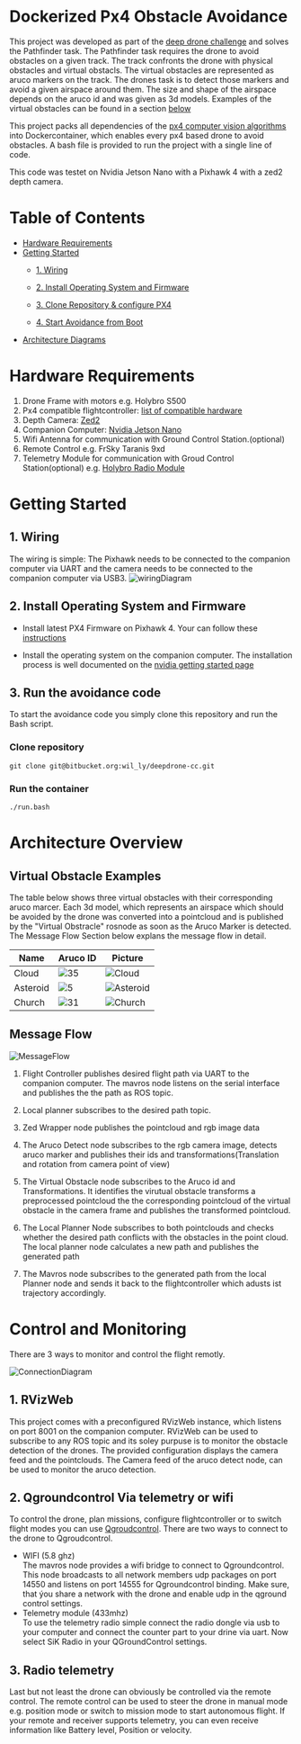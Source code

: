 # Dockerized Px4 Obstacle Avoidance #

  This project was developed as part of the [deep drone challenge](https://brigkair.digital/ddc/) and solves the Pathfinder task. The Pathfinder task requires the drone to avoid obstacles on a given track. The track confronts the drone with physical obstacles and virtual obstacls. The virtual obstacles are represented as aruco markers on the track. The drones task is to detect those markers and avoid a given airspace around them. The size and shape of the airspace depends on the aruco id and was given as 3d models. Examples of the virtual obstacles can be found in a section [below](#virtual-obstacle-examples)
 
  This project packs all dependencies of the [px4 computer vision algorithms](https://github.com/PX4/PX4-Avoidance) into Dockercontainer, which enables every px4 based drone to avoid obstacles. 
 A bash file is provided to run the project with a single line of code.

This code was testet on Nvidia Jetson Nano with a Pixhawk 4 with a zed2 depth camera.

# Table of Contents #
* [Hardware Requirements](#Hardware-Requirements)
* [Getting Started](#Getting-started)
  * [1. Wiring](#1-wiring)

  * [2. Install Operating System and Firmware](#2-install-operating-system-and-firmware)

  * [3. Clone Repository & configure PX4](#Run-the-avoidace-code)

  * [4. Start Avoidance from Boot](#4-start-avoidance-from-boot)
* [Architecture Diagrams](#architecture-diagrams)

# Hardware Requirements #

1. Drone Frame with motors e.g. Holybro S500
2. Px4 compatible flightcontroller: [list of compatible hardware](https://docs.px4.io/v1.12/en/flight_controller/)
3. Depth Camera: [Zed2](https://www.stereolabs.com/zed-2/)
4. Companion Computer: [Nvidia Jetson Nano](https://www.nvidia.com/de-de/autonomous-machines/embedded-systems/jetson-nano/)
5. Wifi Antenna for communication with Ground Control Station.(optional)
6. Remote Control e.g. FrSky Taranis 9xd
7. Telemetry Module for communication with Groud Control Station(optional) e.g. [Holybro Radio Module](http://www.holybro.com/product/transceiver-telemetry-radio-v3/)
# Getting Started #

## 1. Wiring ##
The wiring is simple: The Pixhawk needs to be connected to the companion computer via UART  and the camera needs to be connected to the companion computer via USB3.
![wiringDiagram](./docs/img/wiring.png)

## 2. Install Operating System and Firmware ##
* Install latest PX4 Firmware on Pixhawk 4. Your can follow these [instructions](https://docs.px4.io/master/en/config/firmware.html)

*  Install the operating system on the companion computer. The installation process is well documented on the [nvidia getting started page](https://developer.nvidia.com/embedded/learn/get-started-jetson-nano-devkit)

## 3. Run the avoidance code ##
 To start the avoidance code you simply clone this repository and run the Bash script.
### Clone repository ###
```
git clone git@bitbucket.org:wil_ly/deepdrone-cc.git
```
### Run the container ###
```
./run.bash
```
# Architecture Overview #

## Virtual Obstacle Examples ##
The table below shows three virtual obstacles with their corresponding aruco marcer. Each 3d model, which represents an airspace which should be avoided by the drone was converted into a pointcloud and is published by the "Virtual Obstracle" rosnode as soon as the Aruco Marker is detected. The Message Flow Section below explans the message flow in detail.

|  Name   |          Aruco ID         |               Picture                |  
|---------|---------------------------|--------------------------------------|
| Cloud   |  ![35](./docs/img/35.png) | ![Cloud](./docs/img/Cloud.png)       |
| Asteroid|  ![5](./docs/img/5.png)   | ![Asteroid](./docs/img/Asteroid.png) |
| Church  |  ![31](./docs/img/31.png) | ![Church](./docs/img/Church.png)     | 

## Message Flow ##
![MessageFlow](./docs/img/MessageFlow.png)

1. Flight Controller publishes desired flight path via UART to the companion computer. The mavros node listens on the serial interface and publishes the the path as ROS topic.

2. Local planner subscribes to the desired path topic.

3. Zed Wrapper node publishes the pointcloud and rgb image data

4. The Aruco Detect node subscribes to the rgb camera image, detects aruco marker and publishes their ids and transformations(Translation and rotation from camera point of view)

5. The Virtual Obstacle node subscribes to the Aruco id and Transformations. It identifies the virutual obstacle transforms a preprocessed pointcloud  the  the corresponding  pointcloud of the virtual obstacle in the camera frame and publishes the transformed pointcloud.

6. The Local Planner Node subscribes to both pointclouds and checks whether the desired path conflicts with the obstacles in the point cloud. The local planner node calculates a new path and publishes the generated path

7. The Mavros node subscribes to the generated path from the local Planner node and sends it back to the flightcontroller which adusts ist trajectory accordingly.

# Control and Monitoring #
There are 3 ways to monitor and control the flight remotly.

![ConnectionDiagram](./docs/img/RemoteConnections.png)
## 1. RVizWeb  ##
This project comes with a preconfigured RVizWeb instance, which listens on port 8001 on the companion computer. RVizWeb can be used to subscribe to any ROS topic and its soley purpuse is to monitor the obstacle detection of the drones. The provided configuration displays the camera feed and the pointclouds. The Camera feed of the aruco detect node, can be used to monitor the aruco detection. 
## 2. Qgroundcontrol Via telemetry or wifi ##
To control the drone, plan missions,
configure flightcontroller
 or to switch flight modes you can use [Qgroudcontrol](http://qgroundcontrol.com/).
There are two ways to connect to the drone to Qgroudcontrol. 
   - WIFI (5.8 ghz)\
   The mavros node provides a wifi bridge to connect to Qgroundcontrol. This node broadcasts to all network members udp packages on port 14550 and listens on port 14555 for Qgroundcontrol binding. Make sure, that ýou share a network with the drone and enable udp in the qground control settings. 
   - Telemetry module (433mhz)\
   To use the telemetry radio simple connect the radio dongle via usb to your computer and connect the counter part to your drine via uart. 
   Now select SiK Radio in your QGroundControl settings.
    
## 3. Radio telemetry ##
Last but not least the drone can obviously be controlled via the remote control. The remote control can be used to steer the drone in manual mode e.g. position mode or switch to mission mode to start autonomous flight. If your remote and receiver supports telemetry, you can even receive information like Battery level, Position or velocity.

